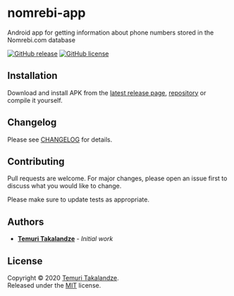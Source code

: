 # nomrebi-app

Android app for getting information about phone numbers stored in the Nomrebi.com database

[![GitHub release](https://img.shields.io/github/release/ABGEO/nomrebi-app.svg)](https://github.com/ABGEO/nomrebi-app/releases)
[![GitHub license](https://img.shields.io/github/license/ABGEO/nomrebi-app.svg)](https://github.com/ABGEO/nomrebi-app/blob/1.x/LICENSE)

## Installation

Download and install APK from the [latest release page](https://github.com/ABGEO/nomrebi-app/releases/latest), 
[repository](app/release/app-release.apk) or compile it yourself.

## Changelog

Please see [CHANGELOG](CHANGELOG.md) for details.

## Contributing

Pull requests are welcome. For major changes, please open an issue first to discuss what you would like to change.

Please make sure to update tests as appropriate.

## Authors

- [**Temuri Takalandze**](https://abgeo.dev) - *Initial work*

## License

Copyright © 2020 [Temuri Takalandze](https://abgeo.dev).  
Released under the [MIT](LICENSE) license.
